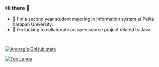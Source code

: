 ### Hi there 👋


- 🔭 I'm a second year student majoring in Information system at Pelita harapan University.
- 👯 I’m looking to collaborate on open source project related to Java.
<br>

[![Anurag's GitHub stats](https://github-readme-stats.vercel.app/api?username=ziancarlos)](https://github.com/anuraghazra/github-readme-stats)
<br>

[![Top Langs](https://github-readme-stats.vercel.app/api/top-langs/?username=ziancarlos&layout=compact)](https://github.com/anuraghazra/github-readme-stats)



